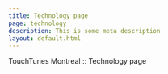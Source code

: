 ```yaml
---
title: Technology page
page: technology
description: This is some meta description
layout: default.html
---
```


TouchTunes Montreal :: Technology page

